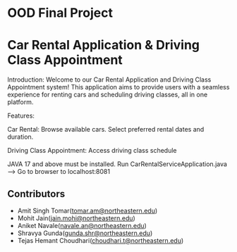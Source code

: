 # OOD Final Project 

# Car Rental Application & Driving Class Appointment
 
Introduction:
Welcome to our Car Rental Application and Driving Class Appointment system! This application aims to provide users with a seamless experience for renting cars and scheduling driving classes, all in one platform.
 
Features:
 
Car Rental:
Browse available cars.
Select preferred rental dates and duration.
 
Driving Class Appointment:
Access driving class schedule
 
 
JAVA 17 and above must be installed.
Run CarRentalServiceApplication.java --> Go to browser to localhost:8081

## Contributors
- Amit Singh Tomar(tomar.am@northeastern.edu)
- Mohit Jain(jain.mohi@northeastern.edu)
- Aniket Navale(navale.an@northeastern.edu)
- Shravya Gunda(gunda.shr@northeastern.edu)
- Tejas Hemant Choudhari(choudhari.t@northeastern.edu)